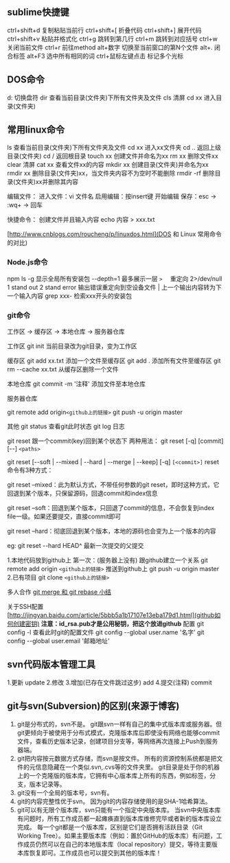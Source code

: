 ## sublime快捷键
ctrl+shift+d  复制粘贴当前行
ctrl+shift+[  折叠代码
ctrl+shift+]  展开代码
ctrl+shift+v  粘贴并格式化
ctrl+g        跳转到第几行
ctrl+m        跳转到对应括号
ctrl+w        关闭当前文件
ctrl+r 		  前往method
alt+数字      切换至当前窗口的第N个文件
alt+.     	  闭合标签
alt+F3        选中所有相同的词
ctrl+鼠标左键点击 标记多个光标

## DOS命令
d:		 切换盘符
dir      查看当前目录(文件夹)下所有文件夹及文件
cls      清屏
cd xx    进入目录(文件夹)

## 常用linux命令
ls       查看当前目录(文件夹)下所有文件夹及文件
cd xx    进入xx文件夹
cd ..    返回上级目录(文件夹)
cd /     返回根目录
touch xx 创建文件并命名为xx
rm xx    删除文件xx
clear    清屏
cat xx   查看文件xx的内容
mkdir xx 创建目录(文件夹)并命名为xx
rmdir xx 删除目录(文件夹)xx，当文件夹内容不为空时不能删除
rmdir -rf 删除目录(文件夹)xx并删除其内容

编辑文件：
进入文件：vi 文件名
启用编辑：按insert键
开始编辑
保存：esc -> :wq+ -> 回车

快捷命令：
	创建文件并且输入内容
	echo 内容 > xxx.txt

[http://www.cnblogs.com/roucheng/p/linuxdos.html](DOS 和 Linux 常用命令的对比)

### Node.js命令
npm ls -g  显示全局所有安装包
--depth=1  最多展示一层
`>	`	   重定向
2>/dev/null  1 stand out   2 stand error 输出错误重定向到空设备文件
|      上一个输出内容转为下一个输入内容
grep xxx-  检索xxx开头的安装包


### git命令
工作区 -> 缓存区 -> 本地仓库 -> 服务器仓库

工作区
git init           当前目录改为git目录，变为工作区

缓存区
git add xx.txt     添加一个文件至缓存区
git add .          添加所有文件至缓存区
git rm --cache xx.txt  从缓存区删除一个文件

本地仓库
git commit -m '注释'   添加文件至本地仓库

服务器仓库

git remote add origin`<github上的链接>`
git push -u origin master

其他
git status         查看git此时状态
git log   			日志

git reset 跟一个commit(key)回到某个状态下
两种用法：
git reset [-q] [commit] [--] `<paths>`

git reset [--soft | --mixed | --hard | --merge | --keep] [-q] `[<commit>]`
reset命令有3种方式：

git reset –mixed：此为默认方式，不带任何参数的git reset，即时这种方式，它回退到某个版本，只保留源码，回退commit和index信息

git reset –soft：回退到某个版本，只回退了commit的信息，不会恢复到index file一级。如果还要提交，直接commit即可

git reset –hard：彻底回退到某个版本，本地的源码也会变为上一个版本的内容

eg: git reset --hard HEAD^ 最新一次提交的父提交


1.本地代码放到github上
	第一次：(服务器上没有)
		跟github建立一个关系
			git remote add origin `<github上的链接>`
		推送到github上
			git push -u origin master
2.已有项目
	git clone `<github上的链接>`

多人合作
[ git merge 和 git rebase 小结](http://blog.csdn.net/wh_19910525/article/details/7554489)

关于SSH配置
[http://jingyan.baidu.com/article/5bbb5a1b17107e13eba179d1.html](github如何创建密钥)
**注意：id_rsa.pub才是公用秘钥，把这个放进github**
配置
git config -l     查看此时git的配置文件
git config --global user.name '名字'
git config --global user.email '邮箱地址'

## svn代码版本管理工具
1.更新 update
2.修改
3.增加(已存在文件跳过这步) add
4.提交(注释) commit

## git与svn(Subversion)的区别(来源于博客)
1. git是分布式的，svn不是。
git跟svn一样有自己的集中式版本库或服务器。但git更倾向于被使用于分布式模式，克隆版本库后即使没有网络也能够commit文件，查看历史版本记录，创建项目分支等，等网络再次连接上Push到服务器端。
2. git把内容按元数据方式存储，而svn是按文件。
所有的资源控制系统都是把文件的元信息隐藏在一个类似.svn,.cvs等的文件夹里。
git目录是处于你的机器上的一个克隆版的版本库，它拥有中心版本库上所有的东西，例如标签，分支，版本记录等。
3. git没有一个全局的版本号，svn有。
4. git的内容完整性优于svn。
因为git的内容存储使用的是SHA-1哈希算法。
5. git可以有无限个版本库，svn只能有一个指定中央版本库。
当svn中央版本库有问题时，所有工作成员都一起瘫痪直到版本库维修完毕或者新的版本库设立完成。
每一个git都是一个版本库，区别是它们是否拥有活跃目录（Git Working Tree）。如果主要版本库（例如：置於GitHub的版本库）有问题，工作成员仍然可以在自己的本地版本库（local repository）提交，等待主要版本库恢复即可。工作成员也可以提交到其他的版本库！

